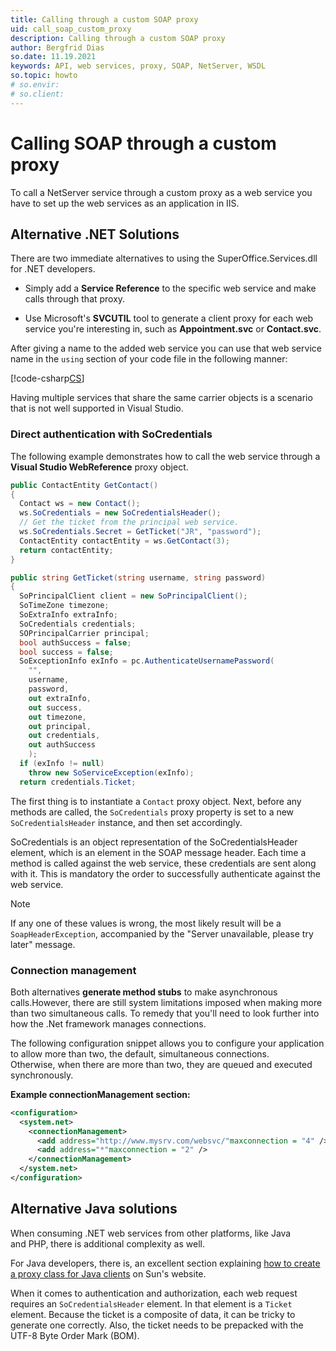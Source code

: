 ```yaml
---
title: Calling through a custom SOAP proxy
uid: call_soap_custom_proxy
description: Calling through a custom SOAP proxy
author: Bergfrid Dias
so.date: 11.19.2021
keywords: API, web services, proxy, SOAP, NetServer, WSDL
so.topic: howto
# so.envir:
# so.client:
---
```


# Calling SOAP through a custom proxy

To call a NetServer service through a custom proxy as a web service you have to set up the web services as an application in IIS.

## Alternative .NET Solutions

There are two immediate alternatives to using the SuperOffice.Services.dll for .NET developers.

* Simply add a **Service Reference** to the specific web service and make calls through that proxy.

* Use Microsoft's **SVCUTIL** tool to generate a client proxy for each web service you're interesting in, such as **Appointment.svc** or **Contact.svc**.

After giving a name to the added web service you can use that web service name in the `using` section of your code file in the following manner:

[!code-csharp[CS](includes/testnewwcfapi.cs)]

Having multiple services that share the same carrier objects is a scenario that is not well supported in Visual Studio.

### Direct authentication with SoCredentials

The following example demonstrates how to call the web service through a **Visual Studio WebReference** proxy object.

```csharp
public ContactEntity GetContact()
{
  Contact ws = new Contact();
  ws.SoCredentials = new SoCredentialsHeader();
  // Get the ticket from the principal web service.
  ws.SoCredentials.Secret = GetTicket("JR", "password");
  ContactEntity contactEntity = ws.GetContact(3);
  return contactEntity;
}

public string GetTicket(string username, string password)
{
  SoPrincipalClient client = new SoPrincipalClient();
  SoTimeZone timezone;
  SoExtraInfo extraInfo;
  SoCredentials credentials;
  SOPrincipalCarrier principal;
  bool authSuccess = false;
  bool success = false;
  SoExceptionInfo exInfo = pc.AuthenticateUsernamePassword(
    "",
    username,
    password,
    out extraInfo,
    out success,
    out timezone,
    out principal,
    out credentials,
    out authSuccess
    );
  if (exInfo != null)
    throw new SoServiceException(exInfo);
  return credentials.Ticket;
```

The first thing is to instantiate a `Contact` proxy object. Next, before any methods are called, the `SoCredentials` proxy property is set to a new `SoCredentialsHeader` instance, and then set accordingly.

SoCredentials is an object representation of the SoCredentialsHeader element, which is an element in the SOAP message header. Each time a method is called against the web service, these credentials are sent along with it. This is mandatory the order to successfully authenticate against the web service.

> [!NOTE]
> If any one of these values is wrong, the most likely result will be a `SoapHeaderException`, accompanied by the "Server unavailable, please try later" message.

### Connection management

Both alternatives **generate method stubs** to make asynchronous calls.However, there are still system limitations imposed when making more than two simultaneous calls. To remedy that you'll need to look further into how the .Net framework manages connections.

The following configuration snippet allows you to configure your application to allow more than two, the default, simultaneous connections. Otherwise, when there are more than two, they are queued and executed synchronously.

**Example connectionManagement section:**

```xml
<configuration>
  <system.net>
    <connectionManagement>
      <add address="http://www.mysrv.com/websvc/"maxconnection = "4" />
      <add address="*"maxconnection = "2" />
    </connectionManagement>
  </system.net>
</configuration>
```

## Alternative Java solutions

When consuming .NET web services from other platforms, like Java and PHP, there is additional complexity as well.

For Java developers, there is, an excellent section explaining [how to create a proxy class for Java clients][1] on Sun's website.

When it comes to authentication and authorization, each web request requires an `SoCredentialsHeader` element. In that element is a `Ticket` element. Because the ticket is a composite of data, it can be tricky to generate one correctly. Also, the ticket needs to be prepacked with the UTF-8 Byte Order Mark (BOM).

<!-- Referenced links -->
[1]: https://www.oracle.com/technical-resources/articles/javaee/j2ee-ws.html#use

<!-- Referenced images -->
[img2]: media/add-service-reference.png
